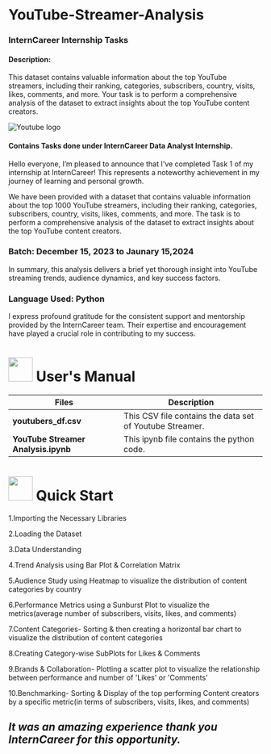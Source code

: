 # YouTube-Streamer-Analysis

### InternCareer Internship Tasks ###

#### Description: 
This dataset contains valuable
information about the top YouTube streamers,
including their ranking, categories, subscribers,
country, visits, likes, comments, and more.
Your task is to perform a comprehensive
analysis of the dataset to extract insights
about the top YouTube content creators.

![Youtube logo](https://github.com/Swati-Latta/YouTube-Streamer-Analysis/assets/134490572/d689988b-15dc-413d-a46f-464ab5416a21)

#### Contains Tasks done under InternCareer Data Analyst Internship.

Hello everyone, I’m pleased to announce that I've completed Task 1 of my internship at InternCareer! This represents a noteworthy achievement in my journey of learning and personal growth.

We have been provided with a dataset that contains valuable information about the top 1000 YouTube streamers, including their ranking, categories, subscribers, country, visits, likes, comments, and more. The task is to perform a comprehensive analysis of the dataset to extract insights about the top YouTube content creators.

### Batch:  December 15, 2023 to Jaunary 15,2024




In summary, this analysis delivers a brief yet thorough insight into YouTube streaming trends, audience dynamics, and key success factors.

### Language Used: Python

I express profound gratitude for the consistent support and mentorship provided by the InternCareer team. Their expertise and encouragement have played a crucial role in contributing to my success.



# <img src="https://user-images.githubusercontent.com/106439762/181935629-b3c47bd3-77fb-4431-a11c-ff8ba0942b63.gif" width="48" height="48"> **User's Manual**

| Files| Description |
| -------------   | ------------- |
| **youtubers_df.csv**  | This CSV file contains the data set of Youtube Streamer.  |
| **YouTube Streamer Analysis.ipynb** | This  ipynb file contains the python code. |


 # <img src="https://user-images.githubusercontent.com/106439762/181937125-2a4b22a3-f8a9-4226-bbd3-df972f9dbbc4.gif" width="48" height="48" > Quick Start


1.Importing the Necessary Libraries

2.Loading the Dataset

3.Data Understanding

4.Trend Analysis using Bar Plot & Correlation Matrix

5.Audience Study using Heatmap to visualize the distribution of content categories by country

6.Performance Metrics using a Sunburst Plot to visualize the metrics(average number of subscribers, visits, likes, and comments)

7.Content Categories- Sorting & then creating a horizontal bar chart to visualize the distribution of content categories

8.Creating Category-wise SubPlots for Likes & Comments

9.Brands & Collaboration- Plotting a scatter plot to visualize the relationship between performance and number of 'Likes' or 'Comments'

10.Benchmarking- Sorting & Display of the top performing Content creators by a specific metric(in terms of subscribers, visits, likes, and comments)

    
  ## *It was an amazing experience thank you InternCareer for this opportunity.*
